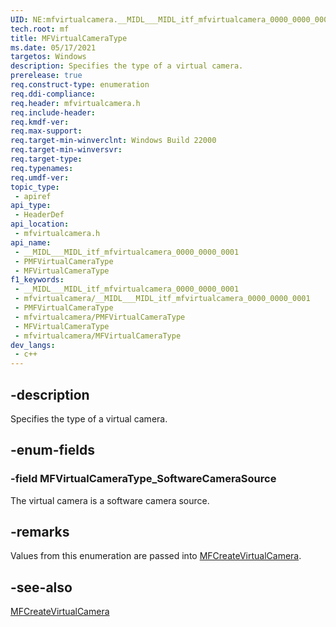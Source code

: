 ```yaml
---
UID: NE:mfvirtualcamera.__MIDL___MIDL_itf_mfvirtualcamera_0000_0000_0001
tech.root: mf
title: MFVirtualCameraType
ms.date: 05/17/2021
targetos: Windows
description: Specifies the type of a virtual camera.
prerelease: true
req.construct-type: enumeration
req.ddi-compliance: 
req.header: mfvirtualcamera.h
req.include-header: 
req.kmdf-ver: 
req.max-support: 
req.target-min-winverclnt: Windows Build 22000
req.target-min-winversvr: 
req.target-type: 
req.typenames: 
req.umdf-ver: 
topic_type:
 - apiref
api_type:
 - HeaderDef
api_location:
 - mfvirtualcamera.h
api_name:
 - __MIDL___MIDL_itf_mfvirtualcamera_0000_0000_0001
 - PMFVirtualCameraType
 - MFVirtualCameraType
f1_keywords:
 - __MIDL___MIDL_itf_mfvirtualcamera_0000_0000_0001
 - mfvirtualcamera/__MIDL___MIDL_itf_mfvirtualcamera_0000_0000_0001
 - PMFVirtualCameraType
 - mfvirtualcamera/PMFVirtualCameraType
 - MFVirtualCameraType
 - mfvirtualcamera/MFVirtualCameraType
dev_langs:
 - c++
---
```


## -description

Specifies the type of a virtual camera.

## -enum-fields

### -field MFVirtualCameraType_SoftwareCameraSource

The virtual camera is a software camera source.

## -remarks

Values from this enumeration are passed into [MFCreateVirtualCamera](nf-mfvirtualcamera-mfcreatevirtualcamera.md).

## -see-also

[MFCreateVirtualCamera](nf-mfvirtualcamera-mfcreatevirtualcamera.md)

